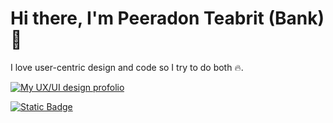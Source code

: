 # Hi there, I'm Peeradon Teabrit (Bank) 👋

I love user-centric design and code so I try to do both 🔥.

[![My UX/UI design profolio](https://github.com/Peeradonte48/Peeradonte48/assets/171964511/b0d3fa44-bfd6-4f8d-8144-071a145a7b8b)](https://peeradonte.com)


[![Static Badge](https://img.shields.io/badge/LinkedIn-blue?logo=linkedin&color=%230047AB)](https://www.linkedin.com/in/peeradon-teabrit-49613a1b8/)






<!---
Peeradonte48/Peeradonte48 is a ✨ special ✨ repository because its `README.md` (this file) appears on your GitHub profile.
You can click the Preview link to take a look at your changes.
--->

